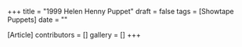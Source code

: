 +++
title = "1999 Helen Henny Puppet"
draft = false
tags = [Showtape Puppets]
date = ""

[Article]
contributors = []
gallery = []
+++